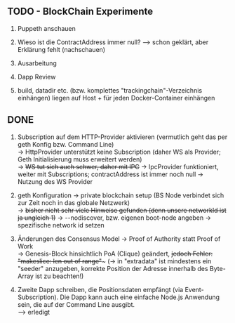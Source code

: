 TODO - BlockChain Experimente
---------------------------------------

1. Puppeth anschauen

6. Wieso ist die ContractAddress immer null?
	--> schon geklärt, aber Erklärung fehlt (nachschauen)

2. Ausarbeitung

3. Dapp Review

4. build, datadir etc. (bzw. komplettes "trackingchain"-Verzeichnis einhängen) liegen auf Host + für jeden Docker-Container einhängen

## DONE

1. Subscription auf dem HTTP-Provider aktivieren (vermutlich geht das per geth Konfig bzw. Command Line)  
	-> HttpProvider unterstützt keine Subscription (daher WS als Provider; Geth Initialisierung muss erweitert werden)  
	-> ~~WS tut sich auch schwer, daher mit IPC~~
	-> IpcProvider funktioniert, weiter mit Subscriptions; contractAddress ist immer noch null
	-> Nutzung des WS Provider

2. geth Konfiguration -> private blockchain setup (BS Node verbindet sich zur Zeit noch in das globale Netzwerk)  
	-> ~~bisher nicht sehr viele Hinweise gefunden (denn unsere networkId ist ja ungleich 1)~~
	-> --nodiscover, bzw. eigenen boot-node angeben
	-> spezifische network id setzen

3. Änderungen des Consensus Model -> Proof of Authority statt Proof of Work  
	-> Genesis-Block hinsichtlich PoA (Clique) geändert, ~~jedoch Fehler: "makeslice: len out of range"~~~ (-> in "extradata" ist mindestens ein "seeder" anzugeben, korrekte Position der Adresse innerhalb des Byte-Array ist zu beachten!)


5. Zweite Dapp schreiben, die Positionsdaten empfängt (via Event-Subscription). Die Dapp kann auch eine einfache Node.js Anwendung sein, die auf der Command Line ausgibt.  
	--> erledigt


